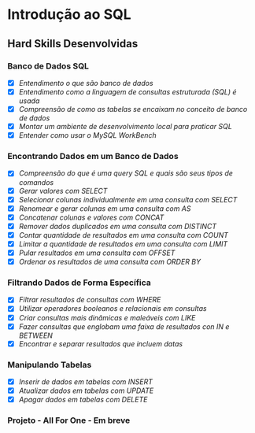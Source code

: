 # Introdução ao SQL

## Hard Skills Desenvolvidas

### Banco de Dados SQL

- [X] _Entendimento o que são banco de dados_
- [X] _Entendimento como a linguagem de consultas estruturada (SQL) é usada_
- [X] _Compreensão de como as tabelas se encaixam no conceito de banco de dados_
- [X] _Montar um ambiente de desenvolvimento local para praticar SQL_
- [X] _Entender como usar o MySQL WorkBench_

### Encontrando Dados em um Banco de Dados

- [X] _Compreensão do que é uma query SQL e quais são seus tipos de comandos_
- [X] _Gerar valores com SELECT_
- [X] _Selecionar colunas individualmente em uma consulta com SELECT_
- [X] _Renomear e gerar colunas em uma consulta com AS_
- [X] _Concatenar colunas e valores com CONCAT_
- [X] _Remover dados duplicados em uma consulta com DISTINCT_
- [X] _Contar quantidade de resultados em uma consulta com COUNT_
- [X] _Limitar a quantidade de resultados em uma consulta com LIMIT_
- [X] _Pular resultados em uma consulta com OFFSET_
- [X] _Ordenar os resultados de uma consulta com ORDER BY_

### Filtrando Dados de Forma Específica

- [X] _Filtrar resultados de consultas com WHERE_
- [X] _Utilizar operadores booleanos e relacionais em consultas_
- [X] _Criar consultas mais dinâmicas e maleáveis com LIKE_
- [X] _Fazer consultas que englobam uma faixa de resultados con IN e BETWEEN_
- [X] _Encontrar e separar resultados que incluem datas_

### Manipulando Tabelas

- [X] _Inserir de dados em tabelas com INSERT_
- [X] _Atualizar dados em tabelas com UPDATE_
- [X] _Apagar dados em tabelas com DELETE_

### Projeto - All For One - Em breve
